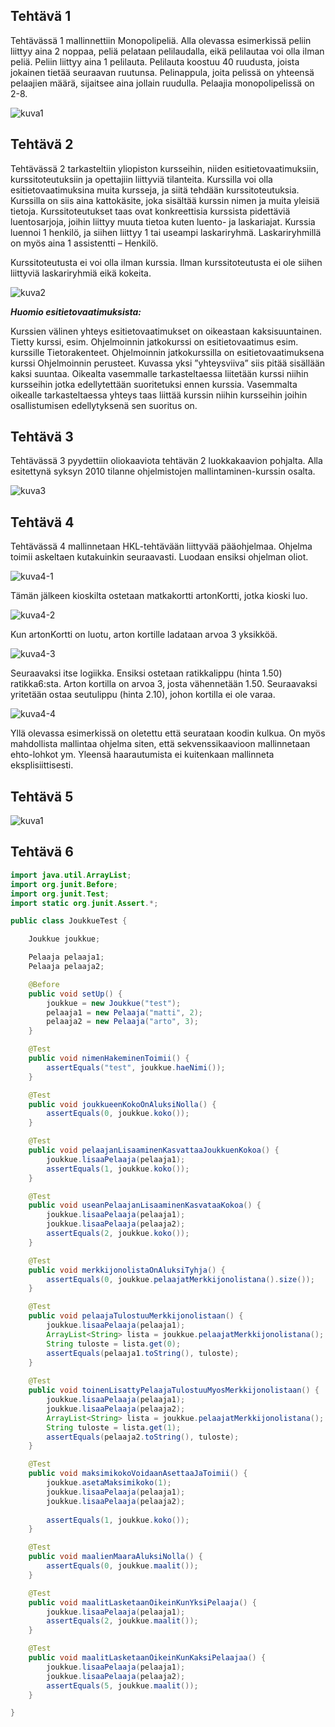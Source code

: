 ## Tehtävä 1

Tehtävässä 1 mallinnettiin Monopolipeliä. Alla olevassa esimerkissä peliin liittyy aina 2 noppaa, peliä pelataan pelilaudalla, eikä pelilautaa voi olla ilman peliä. Peliin liittyy aina 1 pelilauta. Pelilauta koostuu 40 ruudusta, joista jokainen tietää seuraavan ruutunsa. Pelinappula, joita pelissä on yhteensä pelaajien määrä, sijaitsee aina jollain ruudulla. Pelaajia monopolipelissä on 2-8.

![kuva1](ha3-1.png)

## Tehtävä 2

Tehtävässä 2 tarkasteltiin yliopiston kursseihin, niiden esitietovaatimuksiin, kurssitoteutuksiin ja opettajiin liittyviä tilanteita. Kurssilla voi olla esitietovaatimuksina muita kursseja, ja siitä tehdään kurssitoteutuksia. Kurssilla on siis aina kattokäsite, joka sisältää kurssin nimen ja muita yleisiä tietoja. Kurssitoteutukset taas ovat konkreettisia kurssista pidettäviä luentosarjoja, joihin liittyy muuta tietoa kuten luento- ja laskariajat. Kurssia luennoi 1 henkilö, ja siihen liittyy 1 tai useampi laskariryhmä. Laskariryhmillä on myös aina 1 assistentti – Henkilö. 

Kurssitoteutusta ei voi olla ilman kurssia. Ilman kurssitoteutusta ei ole siihen liittyviä laskariryhmiä eikä kokeita.

![kuva2](ha3-2.png)

***Huomio esitietovaatimuksista:***

Kurssien välinen yhteys esitietovaatimukset on oikeastaan kaksisuuntainen. Tietty kurssi, esim. Ohjelmoinnin jatkokurssi on esitietovaatimus esim. kurssille Tietorakenteet. Ohjelmoinnin jatkokurssilla on esitietovaatimuksena kurssi Ohjelmoinnin perusteet. Kuvassa yksi ”yhteysviiva” siis pitää sisällään kaksi suuntaa. Oikealta vasemmalle tarkasteltaessa liitetään kurssi niihin kursseihin jotka edellytettään suoritetuksi ennen kurssia. Vasemmalta oikealle tarkasteltaessa yhteys taas liittää kurssin niihin kursseihin joihin osallistumisen edellytyksenä sen suoritus on.

## Tehtävä 3

Tehtävässä 3 pyydettiin oliokaaviota tehtävän 2 luokkakaavion pohjalta. Alla esitettynä syksyn 2010 tilanne ohjelmistojen mallintaminen-kurssin osalta.

![kuva3](ha3-3.png)

## Tehtävä 4

Tehtävässä 4 mallinnetaan HKL-tehtävään liittyvää pääohjelmaa. Ohjelma toimii askeltaen kutakuinkin seuraavasti. Luodaan ensiksi ohjelman oliot.

![kuva4-1](ha3-4-1.png)

Tämän jälkeen kioskilta ostetaan matkakortti artonKortti, jotka kioski luo.

![kuva4-2](ha3-4-2.png)

Kun artonKortti on luotu, arton kortille ladataan arvoa 3 yksikköä.

![kuva4-3](ha3-4-3.png)

Seuraavaksi itse logiikka. Ensiksi ostetaan ratikkalippu (hinta 1.50) ratikka6:sta. Arton kortilla on arvoa 3, josta vähennetään 1.50. Seuraavaksi yritetään ostaa seutulippu (hinta 2.10), johon kortilla ei ole varaa.

![kuva4-4](ha3-4-4.png)

Yllä olevassa esimerkissä on oletettu että seurataan koodin kulkua. On myös mahdollista mallintaa ohjelma siten, että sekvenssikaavioon mallinnetaan ehto-lohkot ym. Yleensä haarautumista ei kuitenkaan mallinneta eksplisiittisesti.

## Tehtävä 5

![kuva1](ha3-5.png)

## Tehtävä 6

```java
import java.util.ArrayList;
import org.junit.Before;
import org.junit.Test;
import static org.junit.Assert.*;

public class JoukkueTest {

    Joukkue joukkue;

    Pelaaja pelaaja1;
    Pelaaja pelaaja2;

    @Before
    public void setUp() {
        joukkue = new Joukkue("test");
        pelaaja1 = new Pelaaja("matti", 2);
        pelaaja2 = new Pelaaja("arto", 3);
    }

    @Test
    public void nimenHakeminenToimii() {
        assertEquals("test", joukkue.haeNimi());
    }

    @Test
    public void joukkueenKokoOnAluksiNolla() {
        assertEquals(0, joukkue.koko());
    }

    @Test
    public void pelaajanLisaaminenKasvattaaJoukkuenKokoa() {
        joukkue.lisaaPelaaja(pelaaja1);
        assertEquals(1, joukkue.koko());
    }

    @Test
    public void useanPelaajanLisaaminenKasvataaKokoa() {
        joukkue.lisaaPelaaja(pelaaja1);
        joukkue.lisaaPelaaja(pelaaja2);
        assertEquals(2, joukkue.koko());
    }

    @Test
    public void merkkijonolistaOnAluksiTyhja() {
        assertEquals(0, joukkue.pelaajatMerkkijonolistana().size());
    }

    @Test
    public void pelaajaTulostuuMerkkijonolistaan() {
        joukkue.lisaaPelaaja(pelaaja1);
        ArrayList<String> lista = joukkue.pelaajatMerkkijonolistana();
        String tuloste = lista.get(0);
        assertEquals(pelaaja1.toString(), tuloste);
    }
    
    @Test
    public void toinenLisattyPelaajaTulostuuMyosMerkkijonolistaan() {
        joukkue.lisaaPelaaja(pelaaja1);
        joukkue.lisaaPelaaja(pelaaja2);
        ArrayList<String> lista = joukkue.pelaajatMerkkijonolistana();
        String tuloste = lista.get(1);
        assertEquals(pelaaja2.toString(), tuloste);
    }

    @Test
    public void maksimikokoVoidaanAsettaaJaToimii() {
        joukkue.asetaMaksimikoko(1);
        joukkue.lisaaPelaaja(pelaaja1);
        joukkue.lisaaPelaaja(pelaaja2);
        
        assertEquals(1, joukkue.koko());
    }

    @Test
    public void maalienMaaraAluksiNolla() {
        assertEquals(0, joukkue.maalit());
    }

    @Test
    public void maalitLasketaanOikeinKunYksiPelaaja() {
        joukkue.lisaaPelaaja(pelaaja1);
        assertEquals(2, joukkue.maalit());
    }

    @Test
    public void maalitLasketaanOikeinKunKaksiPelaajaa() {
        joukkue.lisaaPelaaja(pelaaja1);
        joukkue.lisaaPelaaja(pelaaja2);
        assertEquals(5, joukkue.maalit());
    }

}


```
